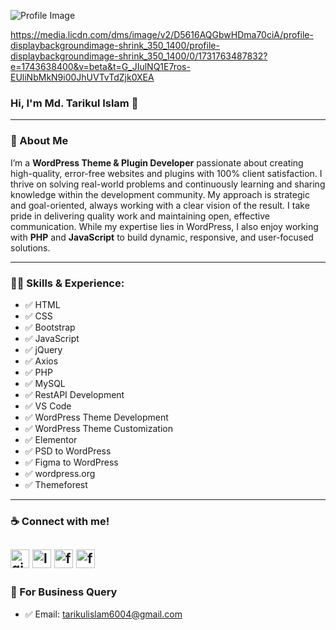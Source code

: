 ![Profile Image](https://media.licdn.com/dms/image/v2/D5616AQGbwHDma70ciA/profile-displaybackgroundimage-shrink_350_1400/profile-displaybackgroundimage-shrink_350_1400/0/1731763487832?e=1736985600&v=beta&t=gMd1UvAI19EQXA3JaxaDvBbZnJdDAB7qglartDyi_p8)

https://media.licdn.com/dms/image/v2/D5616AQGbwHDma70ciA/profile-displaybackgroundimage-shrink_350_1400/profile-displaybackgroundimage-shrink_350_1400/0/1731763487832?e=1743638400&v=beta&t=G_JIulNQ1E7ros-EUliNbMkN9i00JhUVTvTdZjk0XEA


### Hi, I'm Md. Tarikul Islam 👋

---

### 🚀 About Me
I’m a **WordPress Theme & Plugin Developer** passionate about creating high-quality, error-free websites and plugins with 100% client satisfaction. I thrive on solving real-world problems and continuously learning and sharing knowledge within the development community. My approach is strategic and goal-oriented, always working with a clear vision of the result. I take pride in delivering quality work and maintaining open, effective communication. While my expertise lies in WordPress, I also enjoy working with **PHP** and **JavaScript** to build dynamic, responsive, and user-focused solutions.

---

### 👨‍💻 Skills & Experience:

- ✅ HTML
- ✅ CSS
- ✅ Bootstrap
- ✅ JavaScript
- ✅ jQuery
- ✅ Axios
- ✅ PHP
- ✅ MySQL
- ✅ RestAPI Development
- ✅ VS Code
- ✅ WordPress Theme Development
- ✅ WordPress Theme Customization
- ✅ Elementor
- ✅ PSD to WordPress
- ✅ Figma to WordPress
- ✅ wordpress.org
- ✅ Themeforest

---

### ☕ Connect with me!
[<img src='https://img.icons8.com/ios-filled/50/f000/github.png' alt='github' height='30'>](https://github.com/tarikulalways)
[<img src='https://img.icons8.com/ios-filled/50/f000/linkedin.png' alt='linkedin' height='30'>](https://www.linkedin.com/in/tarikulalways/) 
[<img src='https://img.icons8.com/ios-filled/50/f000/facebook.png' alt='facebook' height='30'>](https://www.facebook.com/tarikulalways)
[<img src='https://img.icons8.com/ios-filled/50/f000/wordpress.png' alt='facebook' height='30'>](https://profiles.wordpress.org/tarikulalways/)
---

### 📧 For Business Query
- ✅ Email: tarikulislam6004@gmail.com
